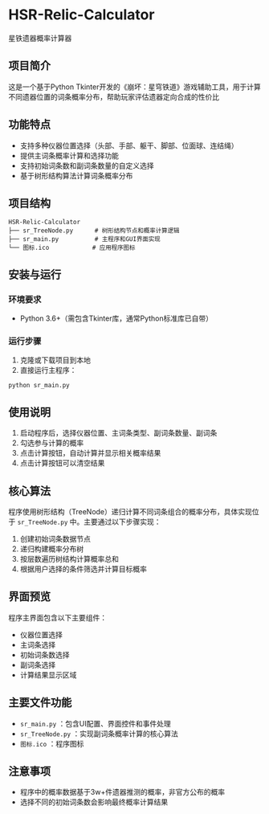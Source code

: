 # HSR-Relic-Calculator
星铁遗器概率计算器
## 项目简介
这是一个基于Python Tkinter开发的《崩坏：星穹铁道》游戏辅助工具，用于计算不同遗器位置的词条概率分布，帮助玩家评估遗器定向合成的性价比

## 功能特点
- 支持多种仪器位置选择（头部、手部、躯干、脚部、位面球、连结绳）
- 提供主词条概率计算和选择功能
- 支持初始词条数和副词条数量的自定义选择
- 基于树形结构算法计算词条概率分布
## 项目结构
```
HSR-Relic-Calculator
├── sr_TreeNode.py      # 树形结构节点和概率计算逻辑
├── sr_main.py          # 主程序和GUI界面实现
└── 图标.ico            # 应用程序图标
```
## 安装与运行
### 环境要求
- Python 3.6+（需包含Tkinter库，通常Python标准库已自带）
### 运行步骤
1. 克隆或下载项目到本地
2. 直接运行主程序：
```
python sr_main.py
```
## 使用说明
1. 启动程序后，选择仪器位置、主词条类型、副词条数量、副词条
2. 勾选参与计算的概率
3. 点击计算按钮，自动计算并显示相关概率结果
4. 点击计算按钮可以清空结果
## 核心算法
程序使用树形结构（TreeNode）递归计算不同词条组合的概率分布，具体实现位于 `sr_TreeNode.py` 中。主要通过以下步骤实现：

1. 创建初始词条数据节点
2. 递归构建概率分布树
3. 按层数遍历树结构计算概率总和
4. 根据用户选择的条件筛选并计算目标概率
## 界面预览
程序主界面包含以下主要组件：

- 仪器位置选择
- 主词条选择
- 初始词条数选择
- 副词条选择
- 计算结果显示区域
## 主要文件功能
- `sr_main.py` ：包含UI配置、界面控件和事件处理
- `sr_TreeNode.py` ：实现副词条概率计算的核心算法
- `图标.ico` ：程序图标
## 注意事项
- 程序中的概率数据基于3w+件遗器推测的概率，非官方公布的概率
- 选择不同的初始词条数会影响最终概率计算结果
